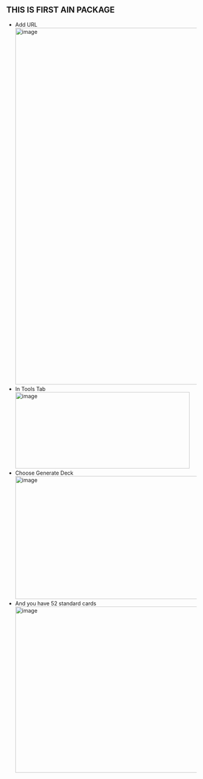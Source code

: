 ## THIS IS FIRST AIN PACKAGE ##
- Add URL <img width="1244" height="943" alt="image" src="https://github.com/user-attachments/assets/0b085019-fd73-4bc1-8a1b-c43425f4a472" />
- In Tools Tab <img width="461" height="202" alt="image" src="https://github.com/user-attachments/assets/655cfb35-6f44-460f-8c32-6eeeb7a4cb73" />
- Choose Generate Deck <img width="617" height="325" alt="image" src="https://github.com/user-attachments/assets/b5330afd-9f5a-460d-b7da-2a09c9043329" />
- And you have 52 standard cards <img width="502" height="439" alt="image" src="https://github.com/user-attachments/assets/c8b42d05-c562-4703-83d7-29086026a7f3" />

